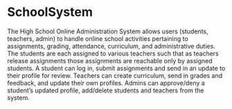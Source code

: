 # SchoolSystem
The High School Online Administration System allows users (students, teachers, admin) to handle online school activities pertaining to assignments, grading, attendance, curriculum, and administrative duties. The students are each assigned to various teachers such that as teachers release assignments those assignments are reachable only by assigned students.
A student can log in, submit assignments and send in an update to their profile for review. Teachers can create curriculum, send in grades and feedback, and update their own profiles. Admins can approve/deny a student’s updated profile, add/delete students and teachers from the system.
